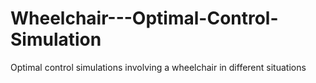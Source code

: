 # Wheelchair---Optimal-Control-Simulation
Optimal control simulations involving a wheelchair in different situations
